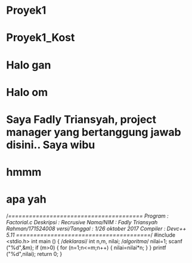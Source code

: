 # Proyek1
# Proyek1_Kost
# Halo gan
# Halo om
# Saya Fadly Triansyah, project manager yang bertanggung jawab disini.. Saya wibu
# hmmm
# apa yah
/*=======================================
Program 		: Factorial.c
Deskripsi 		: Recrusive
Nama/NIM		: Fadly Triansyah Rahman/171524008
versi/Tanggal	: 1/26 oktober 2017
Compiler		: Devc++ 5.11
=======================================*/
#include <stdio.h>
int main ()
{ /*deklarasi*/
	int n,m, nilai;
  /*algoritma*/
  nilai=1;
  scanf ("%d",&m);
  if (m>0)
  	{
  	for (n=1;n<=m;n++)
  		{
  			nilai=nilai*n;
		}
  	}
  printf ("%d",nilai);
  return 0;
}
